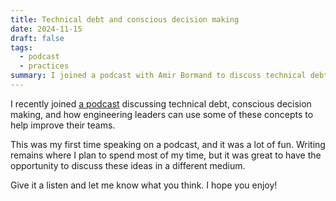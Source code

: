 ```yaml
---
title: Technical debt and conscious decision making
date: 2024-11-15
draft: false
tags:
  - podcast
  - practices
summary: I joined a podcast with Amir Bormand to discuss technical debt and how to make it useful.
---
```


I recently joined [a podcast](https://creators.spotify.com/pod/show/thetechtrek/episodes/Tech-Debt-and-Conscious-Decision-Making-e2r0gdl)
discussing technical debt, conscious decision making, and how engineering leaders can use some of these concepts to help improve
their teams.

This was my first time speaking on a podcast, and it was a lot of fun. Writing remains where I plan to spend most of my time, but it was
great to have the opportunity to discuss these ideas in a different medium.

Give it a listen and let me know what you think. I hope you enjoy!
